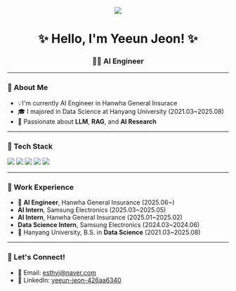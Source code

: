 <p align="center">
  <img src="https://capsule-render.vercel.app/api?type=blur&color=gradient&height=100&section=header&text=Yeeun%20Jeon!&fontSize=70&fontColor=000000&animation=twinkling" />
</p>

<h1 align="center">✨ Hello, I'm Yeeun Jeon! ✨</h1>
<h3 align="center">🧑‍💻 AI Engineer </h3>

---

### 🐳 About Me
- 💡I'm currently AI Engineer in Hanwha General Insurace 
- 🎓 I majored in Data Science at Hanyang University (2021.03~2025.08)
- 🎨 Passionate about **LLM**, **RAG**, and **AI Research**

---

### 🧠 Tech Stack

<img src="https://img.shields.io/badge/Python-3776AB?style=for-the-badge&logo=python&logoColor=white"/>  
<img src="https://img.shields.io/badge/PyTorch-EE4C2C?style=for-the-badge&logo=pytorch&logoColor=white"/>  
<img src="https://img.shields.io/badge/TensorFlow-FF6F00?style=for-the-badge&logo=tensorflow&logoColor=white"/>  
<img src="https://img.shields.io/badge/GitHub-181717?style=for-the-badge&logo=github&logoColor=white"/>  
<img src="https://img.shields.io/badge/MySQL-4479A1?style=for-the-badge&logo=mysql&logoColor=white"/>

---

### 💼 Work Experience
- 🏢 **AI Engineer**, Hanwha General Insurance (2025.06~)
- **AI Intern**, Samsung Electronics (2025.03~2025.05)
- **AI Intern**, Hanwha General Insurance (2025.01~2025.02)
- **Data Science Intern**, Samsung Electronics (2024.03~2024.06)
- 🏫 Hanyang University, B.S. in **Data Science** (2021.03~2025.08)

---

### 🌷 Let's Connect!
- 📧 Email: esthyj@naver.com
- 🔗 LinkedIn: [yeeun-jeon-426aa6340](https://linkedin.com/in/yeeun-jeon-426aa6340)
